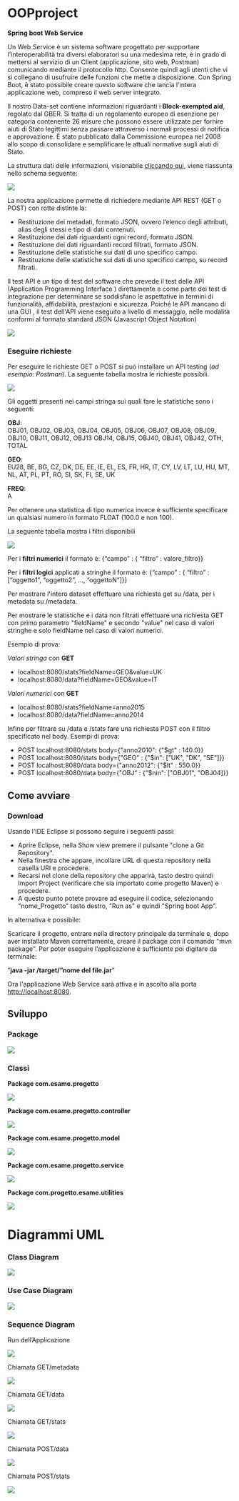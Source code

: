 ﻿

# OOPproject

**Spring boot Web Service**

Un Web Service è un sistema software progettato per supportare l'interoperabilità tra diversi elaboratori su una medesima rete, è in grado di mettersi al servizio di un Client (applicazione, sito web, Postman) comunicando mediante il protocollo http. Consente quindi agli utenti che vi si collegano di usufruire delle funzioni che mette a disposizione. Con Spring Boot, è stato possibile creare questo software che lancia l'intera applicazione web, compreso il web server integrato.

Il nostro Data-set contiene informazioni riguardanti i **Block-exempted aid**, regolato dal GBER. Si tratta di un regolamento europeo di esenzione per categoria contenente 26 misure che possono essere utilizzate per fornire aiuti di Stato legittimi senza passare attraverso i normali processi di notifica e approvazione. È stato pubblicato dalla Commissione europea nel 2008 allo scopo di consolidare e semplificare le attuali normative sugli aiuti di Stato.

La struttura dati delle informazioni, visionabile   [cliccando qui](https://webgate.ec.europa.eu/comp/redisstat/databrowser/product/page/COMP_BEX_SA_X$COMP_BEX_SA_01), viene riassunta nello schema seguente:

![](https://github.com/Lucaman97/OOPproject/blob/master/images/1.png)

La nostra applicazione permette di richiedere mediante API REST (GET o POST) con rotte distinte la:

-   Restituzione dei metadati, formato JSON, ovvero l’elenco degli attributi, alias degli stessi e tipo di dati contenuti.
-   Restituzione dei dati riguardanti ogni record, formato JSON.
-   Restituzione dei dati riguardanti record filtrati, formato JSON.
-   Restituzione delle statistiche sui dati di uno specifico campo.
-   Restituzione delle statistiche sui dati di uno specifico campo, su record filtrati.

Il test API è un tipo di test del software che prevede il test delle API (Application Programming Interface ) direttamente e come parte dei test di integrazione per determinare se soddisfano le aspettative in termini di funzionalità, affidabilità, prestazioni e sicurezza. Poiché le API mancano di una GUI , il test dell'API viene eseguito a livello di messaggio, nelle modalità conformi al formato standard JSON (Javascript Object Notation)

![](#%20OOPproject%20%20**Spring%20boot%20Web%20Service**%20%20Un%20Web%20Service%20%C3%A8%20un%20sistema%20software%20progettato%20per%20supportare%20l%27interoperabilit%C3%A0%20tra%20diversi%20elaboratori%20su%20una%20medesima%20rete,%20%C3%A8%20in%20grado%20di%20mettersi%20al%20servizio%20di%20un%20Client%20%28applicazione,%20sito%20web,%20Postman%29%20comunicando%20mediante%20il%20protocollo%20http.%20Consente%20quindi%20agli%20utenti%20che%20vi%20si%20collegano%20di%20usufruire%20delle%20funzioni%20che%20mette%20a%20disposizione.%20Con%20Spring%20Boot,%20%C3%A8%20stato%20possibile%20creare%20questo%20software%20che%20lancia%20l%27intera%20applicazione%20web,%20compreso%20il%20web%20server%20integrato.%20%20Il%20nostro%20Data-set%20contiene%20informazioni%20riguardanti%20i%20**Block-exempted%20aid**,%20regolato%20dal%20GBER.%20Si%20tratta%20di%20un%20regolamento%20europeo%20di%20esenzione%20per%20categoria%20contenente%2026%20misure%20che%20possono%20essere%20utilizzate%20per%20fornire%20aiuti%20di%20Stato%20legittimi%20senza%20passare%20attraverso%20i%20normali%20processi%20di%20notifica%20e%20approvazione.%20%C3%88%20stato%20pubblicato%20dalla%20Commissione%20europea%20nel%202008%20allo%20scopo%20di%20consolidare%20e%20semplificare%20le%20attuali%20normative%20sugli%20aiuti%20di%20Stato.%20%20La%20struttura%20dati%20delle%20informazioni%20viene%20riassunta%20nello%20schema%20seguente:%20%20%28%281%29%29!%5B%5D%28https://github.com/Lucaman97/OOPproject/blob/master/images/1.png%29%20%20La%20nostra%20applicazione%20permette%20di%20richiedere%20mediante%20API%20REST%20%28GET%20o%20POST%29%20con%20rotte%20distinte%20la:%20%20-%20%20%20Restituzione%20dei%20metadati,%20formato%20JSON,%20ovvero%20l%E2%80%99elenco%20degli%20attributi,%20alias%20degli%20stessi%20e%20tipo%20di%20dati%20contenuti.%20-%20%20%20Restituzione%20dei%20dati%20riguardanti%20ogni%20record,%20formato%20JSON.%20-%20%20%20Restituzione%20dei%20dati%20riguardanti%20record%20filtrati,%20formato%20JSON.%20-%20%20%20Restituzione%20delle%20statistiche%20sui%20dati%20di%20uno%20specifico%20campo.%20-%20%20%20Restituzione%20delle%20statistiche%20sui%20dati%20di%20uno%20specifico%20campo,%20su%20record%20filtrati.%20%20Il%20test%20API%20%C3%A8%20un%20tipo%20di%20test%20del%20software%20che%20prevede%20il%20test%20delle%20API%20%28Application%20Programming%20Interface%20%29%20direttamente%20e%20come%20parte%20dei%20test%20di%20integrazione%20per%20determinare%20se%20soddisfano%20le%20aspettative%20in%20termini%20di%20funzionalit%C3%A0,%20affidabilit%C3%A0,%20prestazioni%20e%20sicurezza.%20Poich%C3%A9%20le%20API%20mancano%20di%20una%20GUI%20,%20il%20test%20dell%27API%20viene%20eseguito%20a%20livello%20di%20messaggio,%20nelle%20modalit%C3%A0%20conformi%20al%20formato%20standard%20JSON%20%28Javascript%20Object%20Notation%29%20%20%28%282%29%29%20%20###%20Eseguire%20richieste%20%20Per%20eseguire%20le%20richieste%20GET%20o%20POST%20si%20pu%C3%B2%20installare%20un%20API%20testing%20%28_ad%20esempio:%20Postman_%29.%20La%20seguente%20tabella%20mostra%20le%20richieste%20possibili.%20%20%28%283%29%29%20%20%20%20%20%20Gli%20oggetti%20presenti%20nei%20campi%20stringa%20sui%20quali%20fare%20le%20statistiche%20sono%20i%20seguenti:%20%20**OBJ**:%20%20%20OBJ01,%20OBJ02,%20OBJ03,%20OBJ04,%20OBJ05,%20OBJ06,%20OBJ07,%20OBJ08,%20OBJ09,%20OBJ10,%20OBJ11,%20OBJ12,%20OBJ13%20OBJ14,%20OBJ15,%20OBJ40,%20OBJ41,%20OBJ42,%20OTH,%20TOTAL%20%20**GEO**:%20%20%20EU28,%20BE,%20BG,%20CZ,%20DK,%20DE,%20EE,%20IE,%20EL,%20ES,%20FR,%20HR,%20IT,%20CY,%20LV,%20LT,%20LU,%20HU,%20MT,%20NL,%20AT,%20PL,%20PT,%20RO,%20SI,%20SK,%20FI,%20SE,%20UK%20%20**FREQ**:%20%20%20A%20%20Per%20ottenere%20una%20statistica%20di%20tipo%20numerica%20invece%20%C3%A8%20sufficiente%20specificare%20un%20qualsiasi%20numero%20**_facendo%20attenzione%20di%20metterlo%20in%20formato%20FLOAT_**%20%28**_NON%20scrivere%20100%20ma%20100.0_**%29%20%20La%20seguente%20tabella%20mostra%20i%20filtri%20disponibili%20%20%28%284%29%29%20%20Per%20i%20**filtri%20numerici**%20il%20formato%20%C3%A8:%20%20%20%7B%E2%80%9Ccampo%E2%80%9D%20:%20%7B%20%E2%80%9Cfiltro%E2%80%9D%20:%20valore_filtro%7D%7D%20%20Per%20i%20**filtri%20logici**%20applicati%20a%20stringhe%20il%20formato%20%C3%A8:%20%20%20%7B%E2%80%9Ccampo%E2%80%9D%20:%20%7B%20%E2%80%9Cfiltro%E2%80%9D%20:%20%5B%E2%80%9Coggetto1%E2%80%9D,%20%E2%80%9Coggetto2%E2%80%9D,%20%E2%80%A6,%20%E2%80%9CoggettoN%E2%80%9D%7D%20%20##%20Come%20avviare%20%20###%20Download%20%20Usando%20l%E2%80%99IDE%20Eclipse%20si%20possono%20seguire%20i%20seguenti%20passi:%20%20-%20%20%20Aprire%20Eclipse,%20nella%20Show%20view%20premere%20il%20pulsante%20%22clone%20a%20Git%20Repository%22.%20-%20%20%20Nella%20finestra%20che%20appare,%20incollare%20URL%20di%20questa%20repository%20nella%20casella%20URI%20e%20procedere.%20-%20%20%20Recarsi%20nel%20clone%20della%20repository%20che%20apparir%C3%A0,%20tasto%20destro%20quindi%20Import%20Project%20%28verificare%20che%20sia%20importato%20come%20progetto%20Maven%29%20e%20procedere.%20-%20%20%20A%20questo%20punto%20potete%20provare%20ad%20eseguire%20il%20codice,%20selezionando%20%22nome_Progetto%22%20tasto%20destro,%20%22Run%20as%22%20e%20quindi%20%22Spring%20boot%20App%22.%20%20In%20alternativa%20%C3%A8%20possibile:%20%20Scaricare%20il%20progetto,%20entrare%20nella%20directory%20principale%20con%20il%20cmd%20e,%20dopo%20aver%20installato%20Maven%20correttamente,%20creare%20il%20package%20con%20il%20comando%20mvn%20package.%20Per%20poter%20eseguire%20l%E2%80%99applicazione%20%C3%A8%20sufficiente%20poi%20digitare%20da%20terminale%20%20java%20-jar%20/target/%E2%80%9Dnome%20del%20file.jar%E2%80%9D%20%20Ora%20l%27applicazione%20Web%20Service%20sar%C3%A0%20attiva%20e%20in%20ascolto%20alla%20porta%20%5Bhttp://localhost:8080%5D%28http://localhost:8080/%29.%20%20##%20Sviluppo%20%20###%20Package%20%20%28%285%29%29%20%20###%20Classi%20%20**Package%20com.esame.progetto**%20%20**%28%286%29%29**%20%20**Package%20com.esame.progetto.controller**%20%20%28%287%29%29%20%20**Package%20com.esame.progetto.model**%20%20**%28%288%29%29**%20%20**Package%20com.esame.progetto.service**%20%20**%28%289%29%29**%20%20**Package%20com.progetto.esame.utilities**%20%20%28%2810%29%29%20%20%20%20%20%20#%20Diagrammi%20UML%20%20%20###%20Class%20Diagram%20%20%28%2811%29%29%20%20###%20Use%20Case%20Diagram%20%20%28%2812%29%29%20%20###%20Sequence%20Diagram%20%20Run%20dell%E2%80%99Applicazione%20%20%28%2813%29%29%20%20Chiamata%20GET/metadata%20%20%28%2814%29%29%20%20Chiamata%20GET/data%20%20%28%2815%29%29%20%20Chiamata%20POST/data%20%20%28%2818%29%29%20%20Chiamata%20GET/stats%20%20%28%2816%29%29%20%20Chiamata%20POST/stats%20%20%28%2817%29%29)

### Eseguire richieste

Per eseguire le richieste GET o POST si può installare un API testing (_ad esempio: Postman_). La seguente tabella mostra le richieste possibili.

![](https://github.com/Lucaman97/OOPproject/blob/master/images/3.png)
  
Gli oggetti presenti nei campi stringa sui quali fare le statistiche sono i seguenti:

**OBJ**:  
OBJ01, OBJ02, OBJ03, OBJ04, OBJ05, OBJ06, OBJ07, OBJ08, OBJ09, OBJ10, OBJ11, OBJ12, OBJ13 OBJ14, OBJ15, OBJ40, OBJ41, OBJ42, OTH, TOTAL

**GEO**:  
EU28, BE, BG, CZ, DK, DE, EE, IE, EL, ES, FR, HR, IT, CY, LV, LT, LU, HU, MT, NL, AT, PL, PT, RO, SI, SK, FI, SE, UK

**FREQ**:  
A

Per ottenere una statistica di tipo numerica invece è sufficiente specificare un qualsiasi numero in formato FLOAT (100.0 e non 100).

La seguente tabella mostra i filtri disponibili

![](https://github.com/Lucaman97/OOPproject/blob/master/images/4.png)

Per i **filtri numerici** il formato è: 
{“campo” : { “filtro” : valore_filtro}}  

Per i **filtri logici** applicati a stringhe il formato è: 
{“campo” : { “filtro” : [“oggetto1”, “oggetto2”, …, “oggettoN”]}}
 
Per mostrare l'intero dataset effettuare una richiesta get su /data, per i metadata su /metadata. 
 
Per mostrare le statistiche e i data non filtrati effettuare una richiesta GET con primo parametro "fieldName" e secondo "value" nel caso di valori stringhe e solo fieldName nel caso di valori numerici. 

Esempio di prova: 

*Valori stringa* con **GET** 
 -  localhost:8080/stats?fieldName=GEO&value=UK 
 -  localhost:8080/data?fieldName=GEO&value=IT 
 

*Valori numerici* con **GET** 
 - localhost:8080/stats?fieldName=anno2015 
- localhost:8080/data?fieldName=anno2014
 

Infine per filtrare su /data e /stats fare una richiesta POST con il filtro specificato nel body. 
Esempi di prova: 

- POST localhost:8080/stats body={"anno2010": {"$gt" : 140.0}}
- POST localhost:8080/stats body={"GEO" : {"$in": ["UK", "DK", "SE"]}}
- POST localhost:8080/data body={"anno2012": {"$lt" : 550.0}}
- POST localhost:8080/data body={"OBJ" : {"$nin": ["OBJ01", "OBJ04]}}
 

## Come avviare

### Download

Usando l’IDE Eclipse si possono seguire i seguenti passi:

-   Aprire Eclipse, nella Show view premere il pulsante "clone a Git Repository".
-   Nella finestra che appare, incollare URL di questa repository nella casella URI e procedere.
-   Recarsi nel clone della repository che apparirà, tasto destro quindi Import Project (verificare che sia importato come progetto Maven) e procedere.
-   A questo punto potete provare ad eseguire il codice, selezionando "nome_Progetto" tasto destro, "Run as" e quindi "Spring boot App".

In alternativa è possibile:

Scaricare il progetto, entrare nella directory principale da terminale e, dopo aver installato Maven correttamente, creare il package con il comando "mvn package". Per poter eseguire l’applicazione è sufficiente poi digitare da terminale:

”**java -jar /target/”nome del file.jar**”

Ora l'applicazione Web Service sarà attiva e in ascolto alla porta [http://localhost:8080](http://localhost:8080/).

## Sviluppo

### Package

![](https://github.com/Lucaman97/OOPproject/blob/master/images/5.png)

### Classi

**Package com.esame.progetto**

**![](https://github.com/Lucaman97/OOPproject/blob/master/images/6.png)**

**Package com.esame.progetto.controller**

![](https://github.com/Lucaman97/OOPproject/blob/master/images/7.png)

**Package com.esame.progetto.model**

**![](https://github.com/Lucaman97/OOPproject/blob/master/images/8.png)**

**Package com.esame.progetto.service**

**![](https://github.com/Lucaman97/OOPproject/blob/master/images/9.png)**

**Package com.progetto.esame.utilities**

![](https://github.com/Lucaman97/OOPproject/blob/master/images/10.png)

  

# Diagrammi UML


### Class Diagram

![](https://github.com/Lucaman97/OOPproject/blob/master/images/11.png)

### Use Case Diagram

![](https://github.com/Lucaman97/OOPproject/blob/master/images/12.png)

### Sequence Diagram

Run dell’Applicazione

![](https://github.com/Lucaman97/OOPproject/blob/master/images/13.jpg)

Chiamata GET/metadata

![](https://github.com/Lucaman97/OOPproject/blob/master/images/14.jpg)

Chiamata GET/data

![](https://github.com/Lucaman97/OOPproject/blob/master/images/15.jpg)

Chiamata GET/stats

![](https://github.com/Lucaman97/OOPproject/blob/master/images/16.jpg)

Chiamata POST/data

![](https://github.com/Lucaman97/OOPproject/blob/master/images/17.jpg)

Chiamata POST/stats

![](https://github.com/Lucaman97/OOPproject/blob/master/images/18.jpg)
